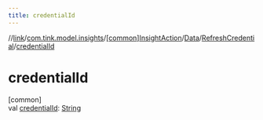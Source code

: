 ```yaml
---
title: credentialId
---
```

//[link](../../../../../index.html)/[com.tink.model.insights](../../../index.html)/[[common]InsightAction](../../index.html)/[Data](../index.html)/[RefreshCredential](index.html)/[credentialId](credential-id.html)



# credentialId



[common]\
val [credentialId](credential-id.html): [String](https://kotlinlang.org/api/latest/jvm/stdlib/kotlin/-string/index.html)




